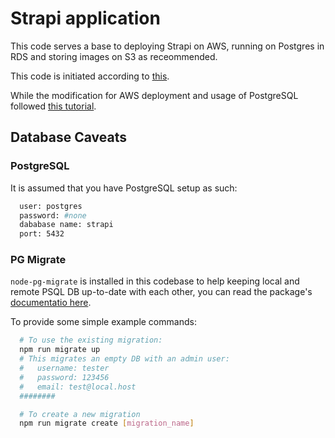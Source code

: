 # Strapi application

This code serves a base to deploying Strapi on AWS, running on Postgres in RDS and storing images on S3 as receommended.


This code is initiated according to [this](https://strapi.io/documentation/v3.x/installation/cli.html).

While the modification for AWS deployment and usage of PostgreSQL followed [this tutorial](https://strapi.io/documentation/v3.x/deployment/amazon-aws.html).

## Database Caveats

### PostgreSQL

It is assumed that you have PostgreSQL setup as such:

```sh
  user: postgres
  password: #none
  dababase name: strapi
  port: 5432
```

### PG Migrate

`node-pg-migrate` is installed in this codebase to help keeping local and remote PSQL DB up-to-date with each other, you can read the package's [documentatio here](https://github.com/salsita/node-pg-migrate).

To provide some simple example commands:
```sh
  # To use the existing migration:
  npm run migrate up
  # This migrates an empty DB with an admin user:
  #   username: tester
  #   password: 123456
  #   email: test@local.host
  ########

  # To create a new migration
  npm run migrate create [migration_name]
```
